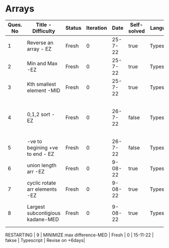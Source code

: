 # Arrays

| Ques. No | Title - Difficulty               | Status | Iteration | Date    | Self-solved | Language   | Note                                |
| -------- | -------------------------------- | ------ | --------- | ------- | ----------- | ---------- | ----------------------------------- |
| 1        | Reverse an array - EZ            | Fresh  | 0         | 25-7-22 | true        | Typescript | none                                |
| 2        | Min and Max -EZ                  | Fresh  | 0         | 25-7-22 | true        | Typescript | none                                |
| 3        | Kth smallest element -MID        | Fresh  | 0         | 25-7-22 | true        | Typescript | get a O(N) solution                 |
| 4        | 0,1,2 sort - EZ                  | Fresh  | 0         | 26-7-22 | false       | Typescript | lookup on the dutch flag algo again |
| 5        | -ve to begining +ve to end - EZ  | Fresh  | 0         | 26-7-22 | false       | Typescript | check on pointers                   |
| 6        | union length arr -EZ             | Fresh  | 0         | 9-08-22 | true        | Typescript |                                     |
| 7        | cyclic rotate arr elements -EZ   | Fresh  | 0         | 9-08-22 | true        | Typescript |                                     |
| 8        | Largest subcontigious kadane-MED | Fresh  | 0         | 9-08-22 | true        | Typescript | REVISE ASAP on3 on2 on              |

RESTARTING
| 9 | MINIMIZE max difference-MED | Fresh | 0 | 15-11-22 | fakse | Typescript | Revise on +6days|
